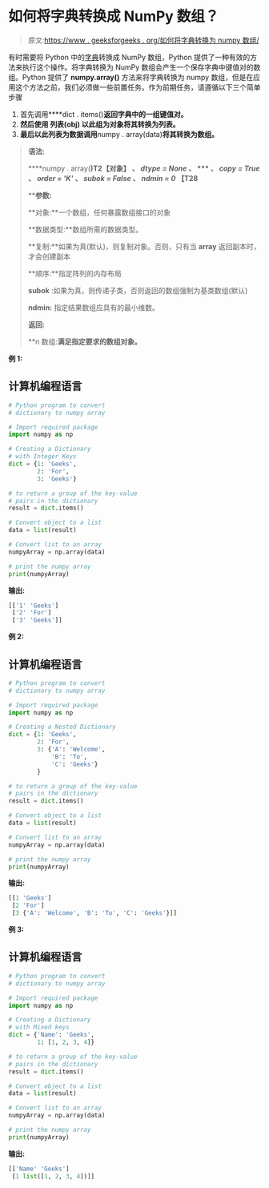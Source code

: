 # 如何将字典转换成 NumPy 数组？

> 原文:[https://www . geeksforgeeks . org/如何将字典转换为 numpy 数组/](https://www.geeksforgeeks.org/how-to-convert-a-dictionary-into-a-numpy-array/)

有时需要将 Python 中的[字典](https://www.geeksforgeeks.org/python-dictionary/)转换成 NumPy 数组，Python 提供了一种有效的方法来执行这个操作。将字典转换为 NumPy 数组会产生一个保存字典中键值对的数组。Python 提供了 **numpy.array()** 方法来将字典转换为 numpy 数组，但是在应用这个方法之前，我们必须做一些前置任务。作为前期任务，请遵循以下三个简单步骤

1.  首先调用****dict . items()**返回字典中的一组键值对。**
2.  **然后使用 **列表(obj)** 以此组为对象将其转换为列表。**
3.  **最后以此列表为数据调用**numpy . array(data)**将其转换为数组。**

> ****语法:****
> 
> ****numpy . array(**)T2【对象】 **、** *dtype = None* **、** *** **、** *copy = True* **、** *order = 'K'* **、** *subok = False* **、** *ndmin = 0* 【T28**
> 
>  ****参数:**
> 
> **对象:**一个数组，任何暴露数组接口的对象
> 
> **数据类型:**数组所需的数据类型。
> 
> **复制:**如果为真(默认)，则复制对象。否则，只有当 __array__ 返回副本时，才会创建副本
> 
> **顺序:**指定阵列的内存布局
> 
> **subok** :如果为真，则传递子类，否则返回的数组强制为基类数组(默认)
> 
> **ndmin:** 指定结果数组应具有的最小维数。
> 
> **返回:**
> 
> **n 数组:**满足指定要求的数组对象。**

****例 1:****

## **计算机编程语言**

```py
# Python program to convert
# dictionary to numpy array

# Import required package
import numpy as np

# Creating a Dictionary
# with Integer Keys
dict = {1: 'Geeks',
        2: 'For',
        3: 'Geeks'}

# to return a group of the key-value
# pairs in the dictionary
result = dict.items()

# Convert object to a list
data = list(result)

# Convert list to an array
numpyArray = np.array(data)

# print the numpy array
print(numpyArray)
```

****输出:****

```py
[['1' 'Geeks']
 ['2' 'For']
 ['3' 'Geeks']] 
```

****例 2:****

## **计算机编程语言**

```py
# Python program to convert
# dictionary to numpy array

# Import required package
import numpy as np

# Creating a Nested Dictionary
dict = {1: 'Geeks',
        2: 'For',
        3: {'A': 'Welcome',
            'B': 'To',
            'C': 'Geeks'}
        }

# to return a group of the key-value
# pairs in the dictionary
result = dict.items()

# Convert object to a list
data = list(result)

# Convert list to an array
numpyArray = np.array(data)

# print the numpy array
print(numpyArray)
```

****输出:****

```py
[[1 'Geeks']
 [2 'For']
 [3 {'A': 'Welcome', 'B': 'To', 'C': 'Geeks'}]] 
```

****例 3:****

## **计算机编程语言**

```py
# Python program to convert
# dictionary to numpy array

# Import required package
import numpy as np

# Creating a Dictionary
# with Mixed keys
dict = {'Name': 'Geeks',
        1: [1, 2, 3, 4]}

# to return a group of the key-value
# pairs in the dictionary
result = dict.items()

# Convert object to a list
data = list(result)

# Convert list to an array
numpyArray = np.array(data)

# print the numpy array
print(numpyArray)
```

****输出:****

```py
[['Name' 'Geeks']
 [1 list([1, 2, 3, 4])]] 
```